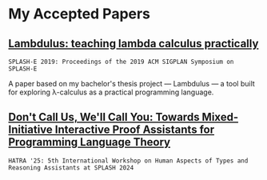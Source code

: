 # My Accepted Papers

## [Lambdulus: teaching lambda calculus practically](https://dl.acm.org/doi/10.1145/3358711.3361629)

`SPLASH-E 2019: Proceedings of the 2019 ACM SIGPLAN Symposium on SPLASH-E`

A paper based on my bachelor's thesis project — Lambdulus — a tool built for exploring λ-calculus as a practical programming language.


## [Don't Call Us, We'll Call You: Towards Mixed-Initiative Interactive Proof Assistants for Programming Language Theory](https://arxiv.org/abs/2409.13872)

`HATRA '25: 5th International Workshop on Human Aspects of Types and Reasoning Assistants at SPLASH 2024`
